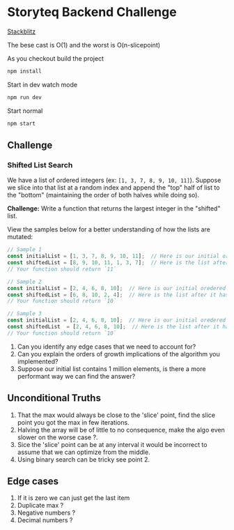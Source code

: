 # Storyteq Backend Challenge

[Stackblitz](https://stackblitz.com/edit/storyteq-backend-challenge)

The bese cast is O(1) and the worst is O(n-slicepoint)

As you checkout build the project

```sh
npm install
```

Start in dev watch mode

```sh
npm run dev
```

Start normal

```sh
npm start
```

## Challenge

### Shifted List Search

We have a list of ordered integers (ex: `[1, 3, 7, 8, 9, 10, 11]`). Suppose we slice into that list at a random index and append the "top" half of list to the "bottom" (maintaining the order of both halves while doing so).

**Challenge:** Write a function that returns the largest integer in the "shifted" list.

View the samples below for a better understanding of how the lists are mutated:

```javascript
// Sample 1
const initialList = [1, 3, 7, 8, 9, 10, 11];  // Here is our initial ordered list
const shiftedList = [8, 9, 10, 11, 1, 3, 7];  // Here is the list after it has been sliced (at index 3) and shifted
// Your function should return `11`

// Sample 2
const initialList = [2, 4, 6, 8, 10];  // Here is our initial oredered list
const shiftedList = [6, 8, 10, 2, 4];  // Here is the list after it has been sliced (at index 2) and shifted
// Your function should return `10`

// Sample 3
const initialList = [2, 4, 6, 8, 10];  // Here is our initial oredered list
const shiftedList  = [2, 4, 6, 8, 10];  // Here is the list after it has been sliced (at index 0) and shifted
// Your function should return `10`
```

1. Can you identify any edge cases that we need to account for?
2. Can you explain the orders of growth implications of the algorithm you implemented?
3. Suppose our initial list contains 1 million elements, is there a more performant way we can find the answer?

## Unconditional Truths

1. That the max would always be close to the 'slice' point, find the slice point you got the max in few iterations.
2. Halving the array will be of little to no consequence, make the algo even slower on the worse case ?.
3. Sice the 'slice' point can be at any interval it would be incorrect to assume that we can optimize from the middle.
4. Using binary search can be tricky see point 2.

## Edge cases

 1. If it is zero we can just get the last item
 2. Duplicate max ?
 3. Negative numbers ?
 4. Decimal numbers ?
